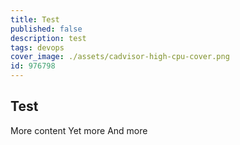 ```yaml
---
title: Test
published: false
description: test
tags: devops
cover_image: ./assets/cadvisor-high-cpu-cover.png
id: 976798
---
```


## Test

More content
Yet more
And more
